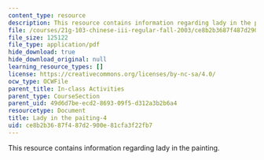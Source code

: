 ```yaml
---
content_type: resource
description: This resource contains information regarding lady in the painting.
file: /courses/21g-103-chinese-iii-regular-fall-2003/ce8b2b3687f487d2900e81cfa3f22fb7_MIT21G_103F03_painting4.pdf
file_size: 125122
file_type: application/pdf
hide_download: true
hide_download_original: null
learning_resource_types: []
license: https://creativecommons.org/licenses/by-nc-sa/4.0/
ocw_type: OCWFile
parent_title: In-class Activities
parent_type: CourseSection
parent_uid: 49d6d7be-ecd2-8693-09f5-d312a3b2b6a4
resourcetype: Document
title: Lady in the paiting-4
uid: ce8b2b36-87f4-87d2-900e-81cfa3f22fb7
---
```

This resource contains information regarding lady in the painting.